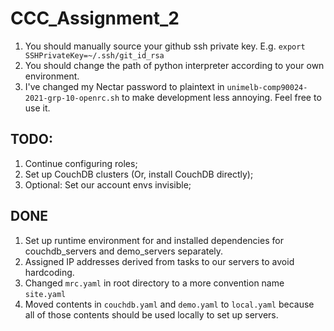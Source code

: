# CCC_Assignment_2

1. You should manually source your github ssh private key. E.g. `export SSHPrivateKey=~/.ssh/git_id_rsa`
2. You should change the path of python interpreter according to your own environment. 
3. I've changed my Nectar password to plaintext in `unimelb-comp90024-2021-grp-10-openrc.sh` to make development less annoying. Feel free to use it.
## TODO:
1. Continue configuring roles; 
2. Set up CouchDB clusters (Or, install CouchDB directly);
3. Optional: Set our account envs invisible;

## DONE
1. Set up runtime environment for and installed dependencies for couchdb_servers and demo_servers separately.
2. Assigned IP addresses derived from tasks to our servers to avoid hardcoding.
3. Changed `mrc.yaml` in root directory to a more convention name `site.yaml` 
4. Moved contents in `couchdb.yaml` and `demo.yaml` to `local.yaml` because all of those contents should be used locally to set up servers.

